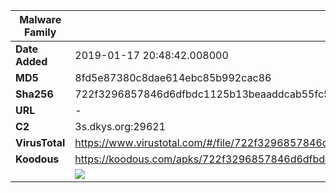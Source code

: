 | Malware Family | SandroRat                                                    |
| -------------- | ------------------------------------------------------------ |
| **Date Added** | 2019-01-17 20:48:42.008000                                                   |
| **MD5**        | 8fd5e87380c8dae614ebc85b992cac86                             |
| **Sha256**     | 722f3296857846d6dfbdc1125b13beaaddcab55fc53ca85d08aa1562b55d09d4 |
| **URL**        | -                                                            |
| **C2**         | 3s.dkys.org:29621 |
| **VirusTotal** | https://www.virustotal.com/#/file/722f3296857846d6dfbdc1125b13beaaddcab55fc53ca85d08aa1562b55d09d4/detection |
| **Koodous**    | https://koodous.com/apks/722f3296857846d6dfbdc1125b13beaaddcab55fc53ca85d08aa1562b55d09d4 |
|                | ![](../assets/722f3296857846d6dfbdc1125b13beaaddcab55fc53ca85d08aa1562b55d09d4.png) |